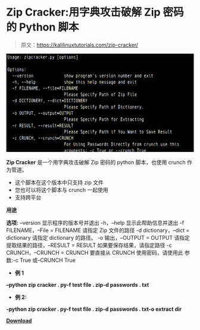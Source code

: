 # Zip Cracker:用字典攻击破解 Zip 密码的 Python 脚本

> 原文：<https://kalilinuxtutorials.com/zip-cracker/>

[![Zip Cracker : Python Script To Crack Zip Password With Dictionary Attack](img//ee2a13fc137b7072179b28d2d25a4d73.png "Zip Cracker : Python Script To Crack Zip Password With Dictionary Attack")](https://1.bp.blogspot.com/-4xs3UxkOyM4/XwSE8BfmerI/AAAAAAAAG0Q/sJ-ZOMWjaFAvALxORsJSiemal0RdRinxwCLcBGAsYHQ/s1600/Zip%2BCracker%25281%2529.png)

**Zip Cracker** 是一个用字典攻击破解 Zip 密码的 python 脚本，也使用 crunch 作为管道。

*   这个脚本在这个版本中只支持 zip 文件
*   您也可以将这个脚本与 crunch 一起使用
*   支持跨平台

**用途**

**选项:**
–version 显示程序的版本号并退出
-h，–help 显示此帮助信息并退出
-f FILENAME，–File = FILENAME
请指定 Zip 文件的路径
-d dictionary，–dict = dictionary
请指定 dictionary 的路径。
-o 输出，–OUTPUT = OUTPUT
请指定提取结果的路径，–RESULT = RESULT
如果要保存结果，请指定路径
-c CRUNCH，–CRUNCH = CRUNCH
要直接从 CRUNCH 使用密码，请使用此
参数:-c True 或–CRUNCH True

*   **例 1**

**–python zip cracker . py-f test file . zip-d passwords . txt**

*   **例 2:**

**-python zip cracker . py-f test file . zip-d passwords . txt-o extract dir**

[**Download**](https://github.com/priyankvadaliya/Zip-Cracker-)